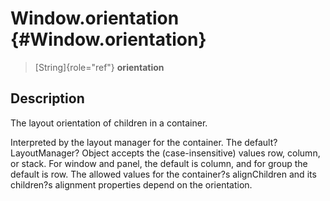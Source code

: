 Window.orientation {#Window.orientation}
==================

> [String]{role="ref"} **orientation**

Description
-----------

The layout orientation of children in a container.

Interpreted by the layout manager for the container. The
default?LayoutManager? Object accepts the (case-insensitive) values row,
column, or stack. For window and panel, the default is column, and for
group the default is row. The allowed values for the container?s
alignChildren and its children?s alignment properties depend on the
orientation.
